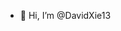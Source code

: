- 👋 Hi, I’m @DavidXie13

<!---
DavidXie13/DavidXie13 is a ✨ special ✨ repository because its `README.md` (this file) appears on your GitHub profile.
You can click the Preview link to take a look at your changes.
--->
